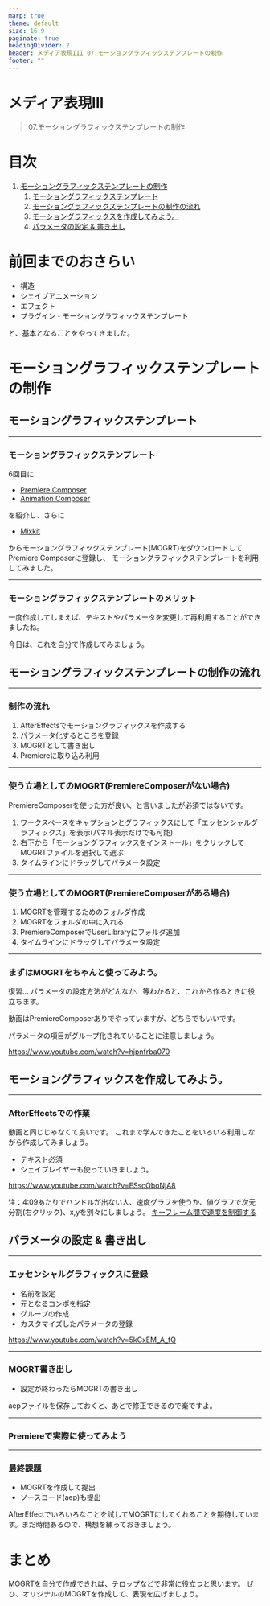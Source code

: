 ```yaml
---
marp: true
theme: default
size: 16:9
paginate: true
headingDivider: 2
header: メディア表現III 07.モーショングラフィックステンプレートの制作
footer: ""
---
```


# メディア表現III<!-- omit in toc -->
> 07.モーショングラフィックステンプレートの制作

# 目次<!-- omit in toc -->
1. [モーショングラフィックステンプレートの制作](#モーショングラフィックステンプレートの制作)
   1. [モーショングラフィックステンプレート](#モーショングラフィックステンプレート)
   2. [モーショングラフィックステンプレートの制作の流れ](#モーショングラフィックステンプレートの制作の流れ)
   3. [モーショングラフィックスを作成してみよう。](#モーショングラフィックスを作成してみよう)
   4. [パラメータの設定 & 書き出し](#パラメータの設定--書き出し)



# 前回までのおさらい<!-- omit in toc -->

- 構造
- シェイプアニメーション
- エフェクト
- プラグイン・モーショングラフィックステンプレート

と、基本となることをやってきました。

# モーショングラフィックステンプレートの制作

## モーショングラフィックステンプレート

---
### モーショングラフィックステンプレート
6回目に
- [Premiere Composer](https://flashbackj.com/product/premiere-composer-starter-pack)
- [Animation Composer](https://flashbackj.com/product/animation-composer)

を紹介し、さらに
- [Mixkit](https://mixkit.co/)

からモーショングラフィックステンプレート(MOGRT)をダウンロードしてPremiere Composerに登録し、
モーショングラフィックステンプレートを利用してみました。

---
### モーショングラフィックステンプレートのメリット
一度作成してしまえば、テキストやパラメータを変更して再利用することができましたね。

今日は、これを自分で作成してみましょう。


## モーショングラフィックステンプレートの制作の流れ

---
### 制作の流れ
1. AfterEffectsでモーショングラフィックスを作成する
2. パラメータ化するところを登録
3. MOGRTとして書き出し
4. Premiereに取り込み利用

---
### 使う立場としてのMOGRT(PremiereComposerがない場合)
PremiereComposerを使った方が良い、と言いましたが必須ではないです。
1. ワークスペースをキャプションとグラフィックスにして「エッセンシャルグラフィックス」を表示(パネル表示だけでも可能)
2. 右下から「モーショングラフィックスをインストール」をクリックしてMOGRTファイルを選択して選ぶ
3. タイムラインにドラッグしてパラメータ設定

---
### 使う立場としてのMOGRT(PremiereComposerがある場合)
1. MOGRTを管理するためのフォルダ作成
2. MOGRTをフォルダの中に入れる
3. PremiereComposerでUserLibraryにフォルダ追加
4. タイムラインにドラッグしてパラメータ設定

---
### まずはMOGRTをちゃんと使ってみよう。
復習...
パラメータの設定方法がどんなか、等わかると、これから作るときに役立ちます。

動画はPremiereComposerありでやっていますが、どちらでもいいです。

パラメータの項目がグループ化されていることに注意しましょう。

https://www.youtube.com/watch?v=hjpnfrba070

## モーショングラフィックスを作成してみよう。

---
### AfterEffectsでの作業
動画と同じじゃなくて良いです。
これまで学んできたことをいろいろ利用しながら作成してみましょう。
- テキスト必須
- シェイプレイヤーも使っていきましょう。

https://www.youtube.com/watch?v=ESscOboNjA8

注：4:09あたりでハンドルが出ない人、速度グラフを使うか、値グラフで次元分割(右クリック)、x,yを別々にしましょう。
[キーフレーム間で速度を制御する](https://helpx.adobe.com/jp/after-effects/using/speed.html)

<!--
注：4:09あたりでハンドルが出ない人、次元分割をクリックして、x,yを別々にしましょう。(仕様が変わったかも...追記20240522)
[AfterEffectsのグラフエディタの使い方](https://rabbitc.co.jp/library/mg-07/#:~:text=%E3%83%88%E3%83%A9%E3%83%B3%E3%82%B9%E3%83%95%E3%82%A9%E3%83%BC%E3%83%A0%E3%81%AE%E3%80%8C%E4%BD%8D%E7%BD%AE%E3%80%8D%E3%82%92,%E3%81%99%E3%82%8B%E3%81%93%E3%81%A8%E3%81%8C%E3%81%A7%E3%81%8D%E3%81%BE%E3%81%99%E3%80%82)
-->

## パラメータの設定 & 書き出し

---
### エッセンシャルグラフィックスに登録
- 名前を設定
- 元となるコンポを指定
- グループの作成
- カスタマイズしたパラメータの登録

https://www.youtube.com/watch?v=5kCxEM_A_fQ

---
### MOGRT書き出し
- 設定が終わったらMOGRTの書き出し

aepファイルを保存しておくと、あとで修正できるので楽ですよ。

---
### Premiereで実際に使ってみよう

---
### 最終課題
- MOGRTを作成して提出
- ソースコード(aep)も提出

AfterEffectでいろいろなことを試してMOGRTにしてくれることを期待しています。まだ時間あるので、構想を練っておきましょう。

# まとめ<!-- omit in TOC -->
MOGRTを自分で作成できれば、テロップなどで非常に役立つと思います。
ぜひ、オリジナルのMOGRTを作成して、表現を広げましょう。




